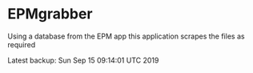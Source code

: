 # EPMgrabber
Using a database from the EPM app this application scrapes the files as required


Latest backup: Sun Sep 15 09:14:01 UTC 2019
